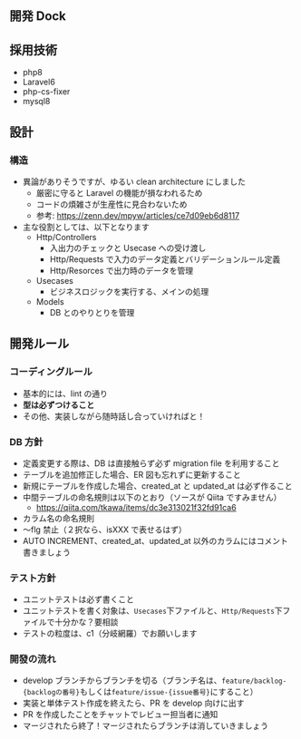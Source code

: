 ## 開発 Dock

## 採用技術

-   php8
-   Laravel6
-   php-cs-fixer
-   mysql8

## 設計

### 構造

-   異論がありそうですが、ゆるい clean architecture にしました
    -   厳密に守ると Laravel の機能が損なわれるため
    -   コードの煩雑さが生産性に見合わないため
    -   参考: https://zenn.dev/mpyw/articles/ce7d09eb6d8117
-   主な役割としては、以下となります
    -   Http/Controllers
        -   入出力のチェックと Usecase への受け渡し
        -   Http/Requests で入力のデータ定義とバリデーションルール定義
        -   Http/Resorces で出力時のデータを管理
    -   Usecases
        -   ビジネスロジックを実行する、メインの処理
    -   Models
        -   DB とのやりとりを管理

## 開発ルール

### コーディングルール

-   基本的には、lint の通り
-   **型は必ずつけること**
-   その他、実装しながら随時話し合っていければと！

### DB 方針

-   定義変更する際は、DB は直接触らず必ず migration file を利用すること
-   テーブルを追加修正した場合、ER 図も忘れずに更新すること
-   新規にテーブルを作成した場合、created_at と updated_at は必ず作ること
-   中間テーブルの命名規則は以下のとおり（ソースが Qiita ですみません）
    -   https://qiita.com/tkawa/items/dc3e313021f32fd91ca6
-   カラム名の命名規則
-   〜flg 禁止（２択なら、isXXX で表せるはず）
-   AUTO INCREMENT、created_at、updated_at 以外のカラムにはコメント書きましょう

### テスト方針

-   ユニットテストは必ず書くこと
-   ユニットテストを書く対象は、`Usecases`下ファイルと、`Http/Requests`下ファイルで十分かな？要相談
-   テストの粒度は、c1（分岐網羅）でお願いします

### 開發の流れ

-   develop ブランチからブランチを切る（ブランチ名は、`feature/backlog-{backlogの番号}`もしくは`feature/issue-{issue番号}`にすること）
-   実装と単体テスト作成を終えたら、PR を develop 向けに出す
-   PR を作成したことをチャットでレビュー担当者に通知
-   マージされたら終了！マージされたらブランチは消していきましょう
